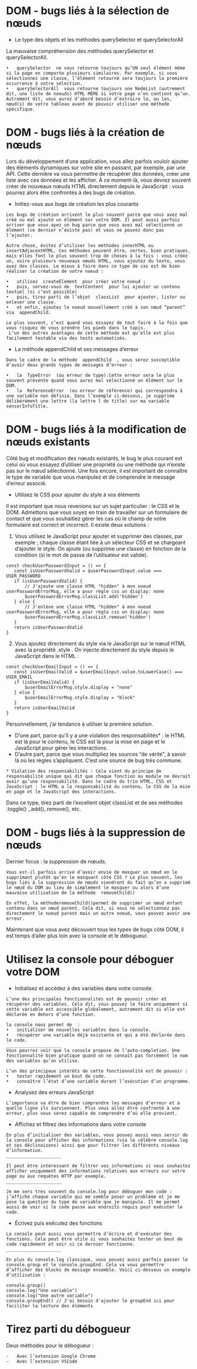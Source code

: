 
# DOM - bugs liés à la sélection de nœuds

-	Le type des objets et les méthodes querySelector et querySelectorAll

La mauvaise compréhension des méthodes querySelector et querySelectorAll.
```
•	querySelector  ne vous retourne toujours qu’UN seul élément même si la page en comporte plusieurs similaires. Par exemple, si vous sélectionnez une classe, l’élément retourné sera toujours la première occurrence à votre sélection.
•	querySelectorAll  vous retourne toujours une NodeList (autrement dit, une liste de noeuds) HTML MÊME si votre page n’en contient qu’un. Autrement dit, vous aurez d’abord besoin d’extraire le, ou les, nœud(s) de votre tableau avant de pouvoir utiliser une méthode spécifique.
```

# DOM - bugs liés à la création de nœuds

Lors du développement d’une application, vous allez parfois vouloir ajouter des éléments dynamiques sur votre site en passant, par exemple, par une API. Cette dernière va vous permettre de récupérer des données, créer une liste avec ces données et les afficher.
À ce moment-là, vous devrez souvent créer de nouveaux nœuds HTML directement depuis le JavaScript : vous pourrez alors être confrontés à des bugs de création.

-	Initiez-vous aux bugs de création les plus courants

```
Les bugs de création arrivent le plus souvent parce que vous avez mal créé ou mal ajouté un élément sur votre DOM. Il peut aussi parfois arriver que vous ayez un bug parce que vous avez mal sélectionné un élément (ce dernier n’existe pas) et vous ne pouvez donc pas l’ajouter.
```
```
Autre chose, évitez d’utiliser les méthodes innerHTML ou insertAdjacentHTML. Ces méthodes peuvent être, certes, bien pratiques, mais elles font le plus souvent trop de choses à la fois : vous créez un, voire plusieurs nouveaux nœuds HTML, vous ajoutez du texte, vous avez des classes. Le mieux à faire dans ce type de cas est de bien réaliser la création de votre noeud :

•	utilisez  createElement  pour créer votre noeud ;
•	puis, servez-vous de  textContent  pour lui ajouter un contenu textuel (si c’est possible)
•	puis, tirez parti de l’objet  classList  pour ajouter, lister ou enlever une classe.
•	et enfin, ajoutez le noeud nouvellement créé à son nœud “parent” via  appendChild.

Le plus souvent, c’est quand vous essayez de tout faire à la fois que vous risquez de vous prendre les pieds dans le tapis. 
 L’un des autres avantages de cette méthode est qu’elle est plus facilement testable via des tests automatisés.
```
-	La méthode appendChild et ses messages d’erreur


```
Dans le cadre de la méthode  appendChild  , vous serez susceptible d’avoir deux grands types de messages d’erreur :

•	la  TypeError  (ou erreur de type).Cette erreur sera le plus souvent présente quand vous aurez mal sélectionné un élément sur le DOM.
•	la  ReferenceError  (ou erreur de référence) qui correspondra à une variable non définie. Dans l’exemple ci-dessous, je supprime délibérément une lettre (la lettre l de title) sur ma variable  sensorInfoTitle.
```

# DOM - bugs liés à la modification de nœuds existants
Côté bug et modification des nœuds existants, le bug le plus courant est celui où vous essayez d’utiliser une propriété ou une méthode qui n’existe pas sur le nœud sélectionné. Une fois encore, il est important de connaître le type de variable que vous manipulez et de comprendre le message d’erreur associé.

-	Utilisez le CSS pour ajouter du style à vos éléments

Il est important que nous revenions sur un sujet particulier : le CSS et le DOM. Admettons que vous soyez en train de travailler sur un formulaire de contact et que vous souhaitiez gérer les cas où le champ de votre formulaire est correct et incorrect. Il existe deux solutions :

1.	Vous utilisez le JavaScript pour ajouter et supprimer des classes, par exemple ; chaque classe étant liée à un sélecteur CSS et se chargeant d’ajouter le style. On ajoute (ou supprime une classe) en fonction de la condition (si le mot de passe de l’utilisateur est valide).


```
const checkUserPasswordInput = () => {
   const isUserPasswordValid = $userPasswordInput.value === USER_PASSWORD
   if (isUserPasswordValid) {
       // J'ajoute une classe HTML "hidden" à mon noeud userPasswordErrorMsg, elle a pour règle css un display: none
       $userPasswordErrorMsg.classList.add('hidden')
   } else {
       // J'enlève une classe HTML "hidden" à mon noeud userPasswordErrorMsg, elle a pour règle css un display: none
       $userPasswordErrorMsg.classList.remove('hidden')
   }
   return isUserPasswordValid
}
```
2.	Vous ajoutez directement du style via le JavaScript sur le nœud HTML avec la propriété  .style . On injecte directement du style depuis le JavaScript dans le HTML :

```
const checkUserEmailInput = () => {
   const isUserEmailValid = $userEmailInput.value.toLowerCase() === USER_EMAIL
   if (isUserEmailValid) {
       $userEmailErrorMsg.style.display = "none"
   } else {
       $userEmailErrorMsg.style.display = "block"
   }
   return isUserEmailValid
}
```
Personnellement, j’ai tendance à utiliser la première solution. 
- D’une part, parce qu’il y a une violation des responsabilités* : le HTML est là pour le contenu, le CSS est là pour la mise en page et le JavaScript pour gérer les interactions.
- D’autre part, parce que vous multipliez les sources “de vérité”, à savoir là où les règles s’appliquent. C’est une source de bug très  commune.

```
* Violation des responsabilités : Cela vient du principe de responsabilité unique qui dit que chaque fonction ou module ne devrait avoir qu’une responsabilité. Dans le cadre du trio HTML, CSS et JavaScript : le HTML a la responsabilité du contenu, le CSS de la mise en page et le JavaScript des interactions. 
```
Dans ce type, tirez parti de l’excellent objet classList et de ses méthodes  .toggle()  ,.add(),.remove(), etc.

# DOM - bugs liés à la suppression de nœuds

Dernier focus : la suppression de nœuds. 


```
Vous est-il parfois arrivé d’avoir envie de masquer un nœud en le supprimant plutôt qu’en le masquant côté CSS ? Le plus souvent, les bugs liés à la suppression de nœuds viendront du fait qu’on a supprimé le nœud du DOM au lieu de simplement le masquer ou alors d’une mauvaise utilisation de la méthode  removeChild() 

En effet, la méthoderemoveChild()permet de supprimer un nœud enfant contenu dans un nœud parent. Cela dit, si vous ne sélectionnez pas directement le noeud parent mais un autre noeud, vous pouvez avoir une erreur.
```

Maintenant que vous avez découvert tous les types de bugs côté DOM, il est temps d’aller plus loin avec la console et le débogueur. 


# Utilisez la console pour déboguer votre DOM

-	Initialisez et accédez à des variables dans votre console.



```
L’une des principales fonctionnalités est de pouvoir créer et récupérer des variables. Cela dit, vous pouvez le faire uniquement si cette variable est accessible globalement, autrement dit si elle est déclarée en dehors d’une fonction.

la console nous permet de  :
•	initialiser de nouvelles variables dans la console.
•	récupérer une variable déjà existante et qui a été déclarée dans le code.
_____________________
Vous pourrez voir que la console propose de l’auto-completion. Une fonctionnalité bien pratique quand on ne connaît pas forcément le nom des variables qu’on utilise.

L’un des principaux intérêts de cette fonctionnalité est de pouvoir :
•	tester rapidement un bout de code.
•	connaître l’état d’une variable durant l’exécution d’un programme.
```
-	Analysez des erreurs JavaScript

```
L’importance va être de bien comprendre les messages d’erreur et à quelle ligne ils surviennent. Plus vous allez être confronté à une erreur, plus vous serez capable de comprendre d’où elle provient.
```
-	Affichez et filtrez des informations dans votre console

```
En plus d’initialiser des variables, vous pouvez aussi vous servir de la console pour afficher des informations (via le célèbre console.log et ses déclinaisons) ainsi que pour filtrer les différents niveaux d’information.
_____________________

Il peut être intéressant de filtrer vos informations si vous souhaitez afficher uniquement des informations relatives aux erreurs sur votre page ou aux requêtes HTTP par exemple.
_____________________

Je me sers très souvent du console.log pour déboguer mon code : j’affiche chaque variable qui me semble poser un problème et je me pose la question du type de variable que je manipule. Il me permet aussi de voir si le code passe aux endroits requis pour exécuter le code. 
```

-	Écrivez puis exécutez des fonctions
```
La console peut aussi vous permettre d’écrire et d'exécuter des fonctions. Cela peut être utile si vous souhaitez tester un bout de code rapidement et voir si ce dernier fonctionne.
_____________________

En plus du console.log classique, vous pouvez aussi parfois passer le console.group et le console.groupEnd. Cela va vous permettre d’afficher des blocks de message ensemble. Voici ci-dessous un exemple d’utilisation :

console.group()
console.log("Une variable")
console.log("Une autre variable")
console.groupEnd() // J'ai besoin d'ajouter le groupEnd ici pour faciliter la lecture des éléments
```
# Tirez parti du débogueur
Deux méthodes pour le débogueur : 

```
-	Avec l’extension Google Chrome 
-	Avec l’extension VSCode 
```